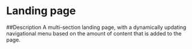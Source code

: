 # Landing page

##Description 
 A multi-section landing page, with a dynamically updating navigational menu based on the amount of content that is added to the page.

